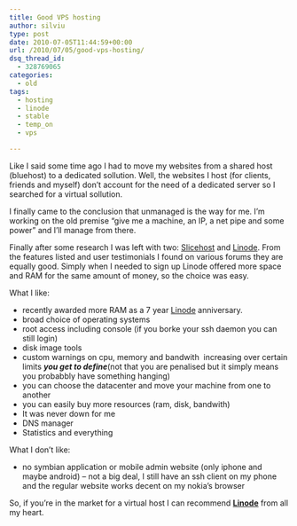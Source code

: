 ```yaml
---
title: Good VPS hosting
author: silviu
type: post
date: 2010-07-05T11:44:59+00:00
url: /2010/07/05/good-vps-hosting/
dsq_thread_id:
  - 328769065
categories:
  - old
tags:
  - hosting
  - linode
  - stable
  - temp_on
  - vps

---
```

Like I said some time ago I had to move my websites from a shared host (bluehost) to a dedicated sollution. Well, the websites I host (for clients, friends and myself) don&#8217;t account for the need of a dedicated server so I searched for a virtual sollution.

I finally came to the conclusion that unmanaged is the way for me. I&#8217;m working on the old premise &#8220;give me a machine, an IP, a net pipe and some power&#8221; and I&#8217;ll manage from there.

Finally after some research I was left with two: <a href="http://www.slicehost.com/" target="_blank" rel="noopener">Slicehost</a> and <a href="http://www.linode.com/?r=16a04aa4c234b0d0edf8bf518ca11356448e1975" target="_blank" rel="noopener">Linode</a>. From the features listed and user testimonials I found on various forums they are equally good. Simply when I needed to sign up Linode offered more space and RAM for the same amount of money, so the choice was easy.

What I like:

  * recently awarded more RAM as a 7 year [Linode][1] anniversary.
  * broad choice of operating systems
  * root access including console (if you borke your ssh daemon you can still login)
  * disk image tools
  * custom warnings on cpu, memory and bandwith  increasing over certain limits _**you get to define**_(not that you are penalised but it simply means you probabbly have something hanging)
  * you can choose the datacenter and move your machine from one to another
  * you can easily buy more resources (ram, disk, bandwith)
  * It was never down for me
  * DNS manager
  * Statistics and everything

What I don&#8217;t like:

  * no symbian application or mobile admin website (only iphone and maybe android) &#8211; not a big deal, I still have an ssh client on my phone and the regular website works decent on my nokia&#8217;s browser

So, if you&#8217;re in the market for a virtual host I can recommend **[Linode][1]** from all my heart.

 [1]: http://www.linode.com/?r=16a04aa4c234b0d0edf8bf518ca11356448e1975